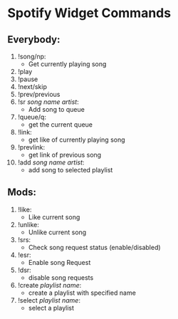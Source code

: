 # Spotify Widget Commands

## Everybody:
1. !song/np:
   - Get currently playing song
2. !play
3. !pause
4. !next/skip
5. !prev/previous
6. !sr *song name* *artist*:
   - Add song to queue
7. !queue/q:
   - get the current queue
8. !link:
   - get like of currently playing song
9. !prevlink:
    - get link of previous song
10. !add *song name* *artist*:
    - add song to selected playlist

## Mods:
1. !like:
   - Like current song
2. !unlike:
   - Unlike current song
3. !srs:
   - Check song request status (enable/disabled)
4. !esr:
   - Enable song Request
5. !dsr:
   - disable song requests
6. !create *playlist name*:
   - create a playlist with specified name
7. !select *playlist name*:
   - select a playlist
